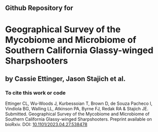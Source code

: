 ## Github Repository for
# Geographical Survey of the Mycobiome and Microbiome of Southern California Glassy-winged Sharpshooters 

## by Cassie Ettinger, Jason Stajich et al.

### To cite this work or code

Ettinger CL, Wu-Woods J, Kurbessoian T, Brown D, de Souza Pacheco I, Vindiola BG, Walling LL, Atkinson PA, Byrne FJ, Redak RA & Stajich JE. Submitted. Geographical Survey of the Mycobiome and Microbiome of Southern California Glassy-winged Sharpshooters. Preprint available on bioRxiv. DOI: <a href="https://doi.org/10.1101/2023.04.27.538478">10.1101/2023.04.27.538478</a>

